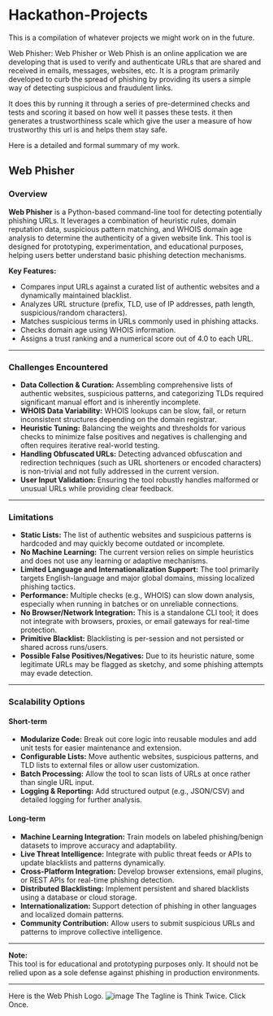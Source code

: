 # Hackathon-Projects
This is a compilation of whatever projects we might work on in the future.

Web Phisher:
Web Phisher or Web Phish is an online application we are developing that is used to verify and authenticate URLs that are shared and received in emails, messages, websites, etc. 
It is a program primarily developed to curb the spread of phishing by providing its users a simple way of detecting suspicious and fraudulent links.

It does this by running it through a series of pre-determined checks and tests and scoring it based on how well it passes these tests. it then generates a trustworthiness scale which give the user a measure of how trustworthy this url is and helps them stay safe. 

Here is a detailed and formal summary of my work.

## Web Phisher

### Overview

**Web Phisher** is a Python-based command-line tool for detecting potentially phishing URLs. It leverages a combination of heuristic rules, domain reputation data, suspicious pattern matching, and WHOIS domain age analysis to determine the authenticity of a given website link. This tool is designed for prototyping, experimentation, and educational purposes, helping users better understand basic phishing detection mechanisms.

**Key Features:**
- Compares input URLs against a curated list of authentic websites and a dynamically maintained blacklist.
- Analyzes URL structure (prefix, TLD, use of IP addresses, path length, suspicious/random characters).
- Matches suspicious terms in URLs commonly used in phishing attacks.
- Checks domain age using WHOIS information.
- Assigns a trust ranking and a numerical score out of 4.0 to each URL.

---

### Challenges Encountered

- **Data Collection & Curation:** Assembling comprehensive lists of authentic websites, suspicious patterns, and categorizing TLDs required significant manual effort and is inherently incomplete.
- **WHOIS Data Variability:** WHOIS lookups can be slow, fail, or return inconsistent structures depending on the domain registrar.
- **Heuristic Tuning:** Balancing the weights and thresholds for various checks to minimize false positives and negatives is challenging and often requires iterative real-world testing.
- **Handling Obfuscated URLs:** Detecting advanced obfuscation and redirection techniques (such as URL shorteners or encoded characters) is non-trivial and not fully addressed in the current version.
- **User Input Validation:** Ensuring the tool robustly handles malformed or unusual URLs while providing clear feedback.

---

### Limitations

- **Static Lists:** The list of authentic websites and suspicious patterns is hardcoded and may quickly become outdated or incomplete.
- **No Machine Learning:** The current version relies on simple heuristics and does not use any learning or adaptive mechanisms.
- **Limited Language and Internationalization Support:** The tool primarily targets English-language and major global domains, missing localized phishing tactics.
- **Performance:** Multiple checks (e.g., WHOIS) can slow down analysis, especially when running in batches or on unreliable connections.
- **No Browser/Network Integration:** This is a standalone CLI tool; it does not integrate with browsers, proxies, or email gateways for real-time protection.
- **Primitive Blacklist:** Blacklisting is per-session and not persisted or shared across runs/users.
- **Possible False Positives/Negatives:** Due to its heuristic nature, some legitimate URLs may be flagged as sketchy, and some phishing attempts may evade detection.

---

### Scalability Options

#### Short-term

- **Modularize Code:** Break out core logic into reusable modules and add unit tests for easier maintenance and extension.
- **Configurable Lists:** Move authentic websites, suspicious patterns, and TLD lists to external files or allow user customization.
- **Batch Processing:** Allow the tool to scan lists of URLs at once rather than single URL input.
- **Logging & Reporting:** Add structured output (e.g., JSON/CSV) and detailed logging for further analysis.

#### Long-term

- **Machine Learning Integration:** Train models on labeled phishing/benign datasets to improve accuracy and adaptability.
- **Live Threat Intelligence:** Integrate with public threat feeds or APIs to update blacklists and patterns dynamically.
- **Cross-Platform Integration:** Develop browser extensions, email plugins, or REST APIs for real-time phishing detection.
- **Distributed Blacklisting:** Implement persistent and shared blacklists using a database or cloud storage.
- **Internationalization:** Support detection of phishing in other languages and localized domain patterns.
- **Community Contribution:** Allow users to submit suspicious URLs and patterns to improve collective intelligence.

---

**Note:**  
This tool is for educational and prototyping purposes only. It should not be relied upon as a sole defense against phishing in production environments.

---
Here is the Web Phish Logo.
![image](https://github.com/user-attachments/assets/312cf4a0-47fd-429d-9dbb-480b95ce2714)
The Tagline is Think Twice. Click Once.

